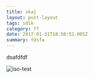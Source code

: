 ```yaml
---
title: skaj
layout: post-layout
tags: sdlk
category: ff
date: 2017-01-31T18:50:52.005Z
summary: fdsfa
---
```


dsafdfdf

![iso-test](/source/isomorhpic.png)

